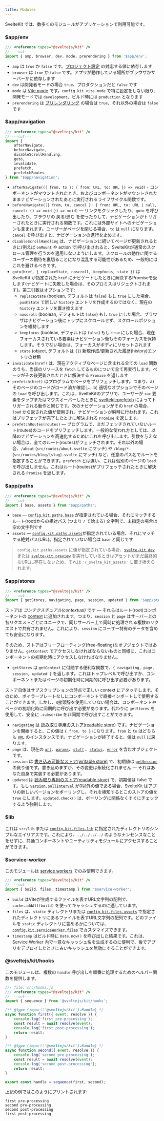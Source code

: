 ```yaml
---
title: Modules
---
```


SvelteKit では、数多くのモジュールがアプリケーションで利用可能です。

### $app/env

```js
/// <reference types="@sveltejs/kit" />
// ---cut---
import { amp, browser, dev, mode, prerendering } from '$app/env';
```

- `amp` は `true` か `false` です。[プロジェクト設定](/docs/configuration) の対応する値に依存します
- `browser` は `true` か `false` です。アプリが動作している場所がブラウザかサーバーかに依存します
- `dev` は開発者モードの場合 `true`、プロダクションだと `false` です
- `mode` は [Vite mode](https://ja.vitejs.dev/guide/env-and-mode.html#modes) です。`config.kit.vite.mode` で特に設定をしない限り、開発モードでは `development`、ビルド時には `production` となります
- `prerendering` は [プリレンダリング](/docs/page-options#prerender) の場合は `true`、それ以外の場合は `false` です

### $app/navigation

```js
/// <reference types="@sveltejs/kit" />
// ---cut---
import {
	afterNavigate,
	beforeNavigate,
	disableScrollHandling,
	goto,
	invalidate,
	prefetch,
	prefetchRoutes
} from '$app/navigation';
```

- `afterNavigate(({ from, to }: { from: URL, to: URL }) => void)` - コンポーネントがマウントされたとき、およびコンポーネントがマウントされたままナビゲーションされたあとに実行されるライフサイクル関数です。
- `beforeNavigate(({ from, to, cancel }: { from: URL, to: URL | null, cancel: () => void }) => void)` — リンクをクリックしたり、`goto` を呼び出したり、ブラウザの 戻る/進む を使ったりして、ナビゲーションがトリガーされたときに実行される関数です。これには外部サイトへのナビゲーションも含まれます。ユーザーがページを閉じる場合、`to` は `null` になります。`cancel` を呼び出すと、ナビゲーションの進行を止めます。
- `disableScrollHandling` は、ナビゲーションに続いてページが更新されるときに(例えば `onMount` や action で)呼び出されると、SvelteKitが通常のスクロール管理を行うのを適用しないようにします。スクロールの動作に関するユーザーの期待を裏切ることになり混乱する可能性があるため、一般的にはこれを避けるべきです。
- `goto(href, { replaceState, noscroll, keepfocus, state })` は SvelteKit が指定された `href` にナビゲートしたときに解決するPromiseを返します(ナビゲートに失敗した場合は、そのプロミスはリジェクトされます)。第二引数はオプションです:
  - `replaceState` (boolean, デフォルトは `false`) もし `true` にした場合、`pushState` で新しい `history` エントリを作成するのではなく、現在の `history` エントリを置き換えます
  - `noscroll` (boolean, デフォルトは `false`) もし `true` にした場合、ブラウザはナビゲーション後にトップにスクロールせず、スクロールポジションを維持します
  - `keepfocus` (boolean, デフォルトは `false`) もし `true` にした場合、現在フォーカスされている要素はナビゲーション後もそのフォーカスを保持します。そうでない場合は、フォーカスがボディにリセットされます
  - `state` (object, デフォルトは `{}`) 新規作成/更新された履歴(history)エントリの状態
- `invalidate(href)` は、現在アクティブなページに含まれる全ての `load` 関数のうち、当該のリソースを `fetch` してるものについて全て再実行します。ページがその後更新されたときに解決する `Promise` を返します
- `prefetch(href)` はプログラムでページをプリフェッチします。つまり、a) そのページのコードがロード済か確認し、b) 適切なオプションでそのページの `load` を呼び出します。これは、SvelteKitのアプリで、ユーザーが `<a>` 要素をタップまたはマウスオーバーしたときに [sveltekit:prefetch](/docs/a-options#sveltekit-prefetch) によってトリガーされる動作と同じです。次のナビゲーションがその `href` の場合、`load` から返された値が使用され、ナビゲーションが瞬時に行われます。これはプリフェッチが完了したときに解決される `Promise` を返します。
- `prefetchRoutes(routes)` — プログラムで、まだフェッチされていないルート(routes)のコードをプリフェッチします。一般的な使われ方としては、以降のナビゲーションを高速化するためにこれを呼び出します。引数を与えない場合は、全てのルート(routes)がフェッチされます。それ以外の場合、`/about` (`src/routes/about.svelte` にマッチ) や `/blog/*` (`src/routes/blog/[slug].svelte` にマッチ) など、任意のパス名でルートを指定することができます。`prefetch` とは違い、これは個別のページの `load` を呼び出しません。これはルート(routes)がプリフェッチされたときに解決される `Promise` を返します。

### $app/paths

```js
/// <reference types="@sveltejs/kit" />
// ---cut---
import { base, assets } from '$app/paths';
```

- `base` — [`config.kit.paths.base`](/docs/configuration#paths) が指定されている場合、それにマッチするルート(root)からの相対パス (つまり `/` で始まる) 文字列で、未指定の場合は空の文字列です
- `assets` — [`config.kit.paths.assets`](/docs/configuration#paths)が指定されている場合、それにマッチする絶対パス(URL)。指定されていない場合は `base` と同じです

> `config.kit.paths.assets` に値が指定されている場合、[`svelte-kit dev`](/docs/cli#svelte-kit-dev) または [`svelte-kit preview`](/docs/cli#svelte-kit-preview) を実行しているときはアセットがまだ最終的なURLに存在しないため、それは `'/_svelte_kit_assets'` に置き換えられます。

### $app/stores

```js
/// <reference types="@sveltejs/kit" />
// ---cut---
import { getStores, navigating, page, session, updated } from '$app/stores';
```

ストアは _コンテクスチュアル(contextual)_ です — それらはルート(root)コンポーネントの [context](https://svelte.jp/tutorial/context-api) に追加されます。つまり、`session` と `page` はサーバー上の各リクエストごとにユニークで、同じサーバー上で同時に処理される複数のリクエストで共有されません。これにより、`session` にユーザー特有のデータを含めても安全になります。

そのため、ストアはフリーフローティング(free-floating)なオブジェクトではありません。`getContext` でアクセスしなければならないものと同様に、これはコンポーネントの初期化時にアクセスしなければなりません。

- `getStores` は `getContext` に付随する便利な関数で、`{ navigating, page, session, updated }` を返します。これはトップレベルで呼び出すか、コンポーネントまたはページの初期化時に同期的に呼び出す必要があります。

ストア自体はサブスクリプションの時点で正しい context にアタッチします。そのため、ボイラープレートなしにコンポーネントで直接インポートして使用することができます。しかし、`$`接頭辞を使用していない場合は、コンポーネントやページの初期化時に同期的に呼び出す必要があります。代わりに `getStores` を使用して、安全に `.subscribe` を非同期で呼び出すことができます。

- `navigating` は [読み取り専用のストア(readable store)](https://svelte.jp/tutorial/readable-stores) です。ナビゲーションを開始すると、この値は `{ from, to }` になります。`from` と `to` はどちらも [`URL`](https://developer.mozilla.org/ja/docs/Web/API/URL) のインスタンスです。ナビゲーションが終了すると、値は `null` に戻ります。
- `page` は、現在の [`url`](https://developer.mozilla.org/ja/docs/Web/API/URL)、[`params`](/docs/loading#input-params)、[`stuff`](/docs/loading#output-stuff) 、[`status`](/docs/loading#output-status)、[`error`](/docs/loading#output-error) を含むオブジェクトです。
- `session` は [書き込み可能なストア(writable store)](https://svelte.jp/tutorial/writable-stores) で、初期値は [`getSession`](/docs/hooks#getsession) の戻り値です。書き込めますが、その変更は永続化されません — それはあなた自身で実装する必要があります。
- `updated` は [読み取り専用のストア(readable store)](https://svelte.jp/tutorial/readable-stores) で、初期値は false です。もし [`version.pollInterval`](/docs/configuration#version) が0以外の値である場合、SvelteKit はアプリの新しいバージョンをポーリングし、それを検知するとこのストアの値を `true` にします。`updated.check()` は、ポーリングに関係なくすぐにチェックするよう強制します。

### $lib

これは `src/lib` または [`config.kit.files.lib`](/docs/configuration#files) に指定されたディレクトリのシンプルなエイリアスです。これにより、`../../../../` のようなナンセンスなことをせずに、共通コンポーネントやユーティリティモジュールにアクセスすることができます。

### $service-worker

このモジュールは [service workers](/docs/service-workers) でのみ使用できます。

```js
/// <reference types="@sveltejs/kit" />
// ---cut---
import { build, files, timestamp } from '$service-worker';
```

- `build` はViteが生成するファイルを表すURL文字列の配列で、`cache.addAll(build)` を使ってキャッシュするのに適しています。
- `files` は、`static` ディレクトリまたは [`config.kit.files.assets`](/docs/configuration) で指定されたディレクトリにあるファイルを表すURL文字列の配列です。どのファイルを `static` ディレクトリに含めるかについては、[`config.kit.serviceWorker.files`](/docs/configuration) でカスタマイズできます。
- `timestamp` はビルド時に `Date.now()` を呼び出した結果です。これは、Service Worker 内で一意なキャッシュ名を生成するのに便利で、後でアプリをデプロイしたときに古いキャッシュを無効にすることができます。

### @sveltejs/kit/hooks

このモジュールは、複数の `handle` 呼び出しを順番に処理するためのヘルパー関数を提供します。

```js
/// file: src/hooks.js
/// <reference types="@sveltejs/kit" />
// ---cut---
import { sequence } from '@sveltejs/kit/hooks';

/** @type {import('@sveltejs/kit').Handle} */
async function first({ event, resolve }) {
	console.log('first pre-processing');
	const result = await resolve(event);
	console.log('first post-processing');
	return result;
}

/** @type {import('@sveltejs/kit').Handle} */
async function second({ event, resolve }) {
	console.log('second pre-processing');
	const result = await resolve(event);
	console.log('second post-processing');
	return result;
}

export const handle = sequence(first, second);
```

上記の例ではこのようにプリントされます:

```
first pre-processing
second pre-processing
second post-processing
first post-processing
```
